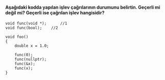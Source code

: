 #### Aşağıdaki kodda yapılan işlev çağrılarının durumunu belirtin. Geçerli mi değil mi? Geçerli ise çağrılan işlev hangisidir?

```
void func(void *);  	//1
void func(bool); 	//2

void foo()
{
	double x = 1.0;

	func(0);
	func(nullptr);
	func(&x);
	func(x);
}
```
